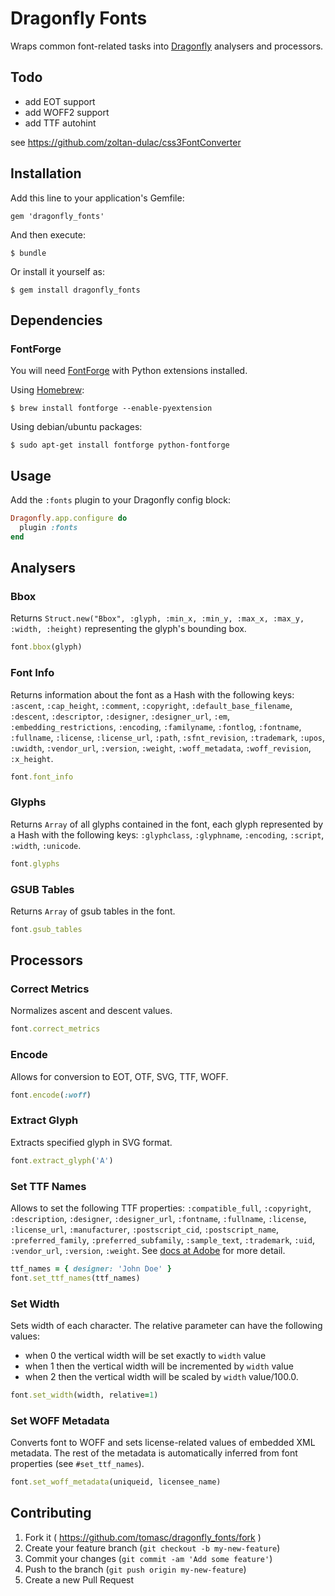 # Dragonfly Fonts

Wraps common font-related tasks into [Dragonfly](http://markevans.github.io/dragonfly) analysers and processors.

## Todo

* add EOT support
* add WOFF2 support
* add TTF autohint

see https://github.com/zoltan-dulac/css3FontConverter

## Installation

Add this line to your application's Gemfile:

    gem 'dragonfly_fonts'

And then execute:

    $ bundle

Or install it yourself as:

    $ gem install dragonfly_fonts

## Dependencies

### FontForge

You will need [FontForge](http://fontforge.github.io/) with Python extensions installed. 

Using [Homebrew](http://brew.sh):

    $ brew install fontforge --enable-pyextension

Using debian/ubuntu packages:

    $ sudo apt-get install fontforge python-fontforge

## Usage

Add the `:fonts` plugin to your Dragonfly config block:

```ruby
Dragonfly.app.configure do
  plugin :fonts
end
```

## Analysers

### Bbox

Returns `Struct.new("Bbox", :glyph, :min_x, :min_y, :max_x, :max_y, :width, :height)` representing the glyph's bounding box.

```ruby
font.bbox(glyph)
```

### Font Info

Returns information about the font as a Hash with the following keys: `:ascent`, `:cap_height`, `:comment`, `:copyright`, `:default_base_filename`, `:descent`, `:descriptor`, `:designer`, `:designer_url`, `:em`, `:embedding_restrictions`, `:encoding`, `:familyname`, `:fontlog`, `:fontname`, `:fullname`, `:license`, `:license_url`, `:path`, `:sfnt_revision`, `:trademark`, `:upos`, `:uwidth`, `:vendor_url`, `:version`, `:weight`, `:woff_metadata`, `:woff_revision`, `:x_height`.

```ruby
font.font_info
```

### Glyphs

Returns `Array` of all glyphs contained in the font, each glyph represented by a Hash with the following keys: `:glyphclass`, `:glyphname`, `:encoding`, `:script`, `:width`, `:unicode`.

```ruby
font.glyphs
```

### GSUB Tables

Returns `Array` of gsub tables in the font.

```ruby
font.gsub_tables
```

## Processors

### Correct Metrics

Normalizes ascent and descent values.

```ruby
font.correct_metrics
```

### Encode

Allows for conversion to EOT, OTF, SVG, TTF, WOFF.

```ruby
font.encode(:woff)
```

### Extract Glyph

Extracts specified glyph in SVG format.

```ruby
font.extract_glyph('A')
```

### Set TTF Names

Allows to set the following TTF properties: `:compatible_full`, `:copyright`, `:description`, `:designer`, `:designer_url`, `:fontname`, `:fullname`, `:license`, `:license_url`, `:manufacturer`, `:postscript_cid`, `:postscript_name`, `:preferred_family`, `:preferred_subfamily`, `:sample_text`, `:trademark`, `:uid`, `:vendor_url`, `:version`, `:weight`. See [docs at Adobe](http://partners.adobe.com/public/developer/opentype/index_name.html#enc4) for more detail.

```ruby
ttf_names = { designer: 'John Doe' }
font.set_ttf_names(ttf_names)
```

### Set Width

Sets width of each character. The relative parameter can have the following values:

* when 0 the vertical width will be set exactly to `width` value
* when 1 then the vertical width will be incremented by `width` value
* when 2 then the vertical width will be scaled by `width` value/100.0.

```ruby
font.set_width(width, relative=1)
```

### Set WOFF Metadata

Converts font to WOFF and sets license-related values of embedded XML metadata. The rest of the metadata is automatically inferred from font properties (see `#set_ttf_names`).

```ruby
font.set_woff_metadata(uniqueid, licensee_name)
```

## Contributing

1. Fork it ( https://github.com/tomasc/dragonfly_fonts/fork )
2. Create your feature branch (`git checkout -b my-new-feature`)
3. Commit your changes (`git commit -am 'Add some feature'`)
4. Push to the branch (`git push origin my-new-feature`)
5. Create a new Pull Request